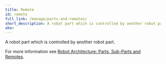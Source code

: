 ```yaml
---
title: Remote
id: remote
full_link: /manage/parts-and-remotes/
short_description: A robot part which is controlled by another robot part.
aka:
---
```


A robot part which is controlled by another robot part.

For more information see [Robot Architecture: Parts, Sub-Parts and Remotes](../../manage/parts-and-remotes/).
